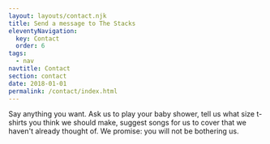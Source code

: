 ```yaml
---
layout: layouts/contact.njk
title: Send a message to The Stacks
eleventyNavigation:
  key: Contact
  order: 6
tags:
  - nav
navtitle: Contact
section: contact
date: 2018-01-01
permalink: /contact/index.html
---
```

Say anything you want. Ask us to play your baby shower, tell us what size t-shirts you think we should make, suggest songs for us to cover that we haven't already thought of. We promise: you will not be bothering us.
